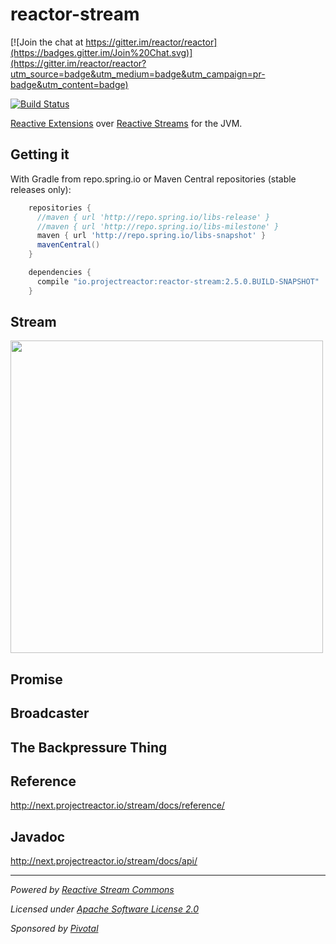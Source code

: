 # reactor-stream

[![Join the chat at https://gitter.im/reactor/reactor](https://badges.gitter.im/Join%20Chat.svg)](https://gitter.im/reactor/reactor?utm_source=badge&utm_medium=badge&utm_campaign=pr-badge&utm_content=badge)

[![Build Status](https://drone.io/github.com/reactor/reactor-stream/status.png)](https://drone.io/github.com/reactor/reactor-stream/latest)

[Reactive Extensions](http://reactivex.io) over [Reactive Streams](http://reactive-streams.org) for the JVM.

## Getting it

With Gradle from repo.spring.io or Maven Central repositories (stable releases only):
```groovy
    repositories {
      //maven { url 'http://repo.spring.io/libs-release' }
      //maven { url 'http://repo.spring.io/libs-milestone' }
      maven { url 'http://repo.spring.io/libs-snapshot' }
      mavenCentral()
    }

    dependencies {
      compile "io.projectreactor:reactor-stream:2.5.0.BUILD-SNAPSHOT"
    }
```

## Stream

[<img src="https://raw.githubusercontent.com/reactor/projectreactor.io/master/src/main/static/assets/img/marble/stream.png" width="500">](http://next.projectreactor.io/stream/docs/api/reactor/rx/Stream.html)

## Promise

## Broadcaster

## The Backpressure Thing

## Reference
http://next.projectreactor.io/stream/docs/reference/

## Javadoc
http://next.projectreactor.io/stream/docs/api/

-------------------------------------
_Powered by [Reactive Stream Commons](http://github.com/reactor/reactive-streams-commons)_

_Licensed under [Apache Software License 2.0](www.apache.org/licenses/LICENSE-2.0)_

_Sponsored by [Pivotal](http://pivotal.io)_

